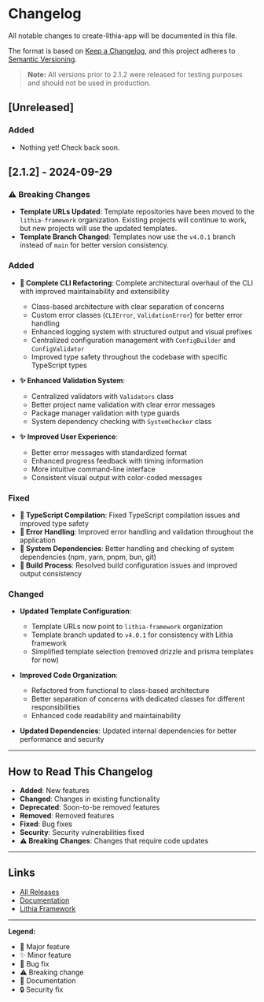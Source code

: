 # Changelog

All notable changes to create-lithia-app will be documented in this file.

The format is based on [Keep a Changelog](https://keepachangelog.com/en/1.0.0/),
and this project adheres to [Semantic Versioning](https://semver.org/spec/v2.0.0.html).

> **Note:** All versions prior to 2.1.2 were released for testing purposes and should not be used in production.

## [Unreleased]

### Added

- Nothing yet! Check back soon.

## [2.1.2] - 2024-09-29

### ⚠️ Breaking Changes

- **Template URLs Updated**: Template repositories have been moved to the `lithia-framework` organization. Existing projects will continue to work, but new projects will use the updated templates.
- **Template Branch Changed**: Templates now use the `v4.0.1` branch instead of `main` for better version consistency.

### Added

- **🎉 Complete CLI Refactoring**: Complete architectural overhaul of the CLI with improved maintainability and extensibility
  - Class-based architecture with clear separation of concerns
  - Custom error classes (`CLIError`, `ValidationError`) for better error handling
  - Enhanced logging system with structured output and visual prefixes
  - Centralized configuration management with `ConfigBuilder` and `ConfigValidator`
  - Improved type safety throughout the codebase with specific TypeScript types

- **✨ Enhanced Validation System**:
  - Centralized validators with `Validators` class
  - Better project name validation with clear error messages
  - Package manager validation with type guards
  - System dependency checking with `SystemChecker` class

- **✨ Improved User Experience**:
  - Better error messages with standardized format
  - Enhanced progress feedback with timing information
  - More intuitive command-line interface
  - Consistent visual output with color-coded messages

### Fixed

- **🐛 TypeScript Compilation**: Fixed TypeScript compilation issues and improved type safety
- **🐛 Error Handling**: Improved error handling and validation throughout the application
- **🐛 System Dependencies**: Better handling and checking of system dependencies (npm, yarn, pnpm, bun, git)
- **🐛 Build Process**: Resolved build configuration issues and improved output consistency

### Changed

- **Updated Template Configuration**:
  - Template URLs now point to `lithia-framework` organization
  - Template branch updated to `v4.0.1` for consistency with Lithia framework
  - Simplified template selection (removed drizzle and prisma templates for now)

- **Improved Code Organization**:
  - Refactored from functional to class-based architecture
  - Better separation of concerns with dedicated classes for different responsibilities
  - Enhanced code readability and maintainability

- **Updated Dependencies**: Updated internal dependencies for better performance and security

---

## How to Read This Changelog

- **Added**: New features
- **Changed**: Changes in existing functionality
- **Deprecated**: Soon-to-be removed features
- **Removed**: Removed features
- **Fixed**: Bug fixes
- **Security**: Security vulnerabilities fixed
- **⚠️ Breaking Changes**: Changes that require code updates

---

## Links

- [All Releases](https://github.com/lithia-framework/create-lithia-app/releases)
- [Documentation](https://lithiajs.com)
- [Lithia Framework](https://github.com/lithia-framework/lithia)

---

**Legend:**

- 🎉 Major feature
- ✨ Minor feature
- 🐛 Bug fix
- ⚠️ Breaking change
- 📝 Documentation
- 🔒 Security fix

